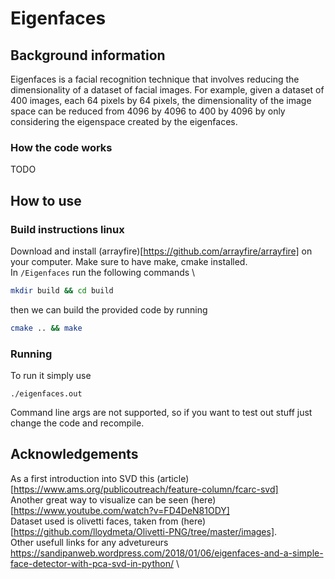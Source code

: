 # Eigenfaces
## Background information
Eigenfaces is a facial recognition technique that involves reducing the dimensionality of a dataset of facial images. For example, given a dataset of 400 images, each 64 pixels by 64 pixels, the dimensionality of the image space can be reduced from 4096 by 4096 to 400 by 4096 by only considering the eigenspace created by the eigenfaces.

### How the code works
TODO
## How to use
### Build instructions linux
Download and install (arrayfire)[https://github.com/arrayfire/arrayfire] on your computer. Make sure to have make, cmake installed. \
In `/Eigenfaces` run the following commands \
```sh
mkdir build && cd build
```
then we can build the provided code by running
```sh
cmake .. && make 
```
### Running
To run it simply use
```
./eigenfaces.out
```
Command line args are not supported, so if you want to test out stuff just change the code and recompile.

## Acknowledgements
As a first introduction into SVD this (article)[https://www.ams.org/publicoutreach/feature-column/fcarc-svd] \
Another great way to visualize can be seen (here)[https://www.youtube.com/watch?v=FD4DeN81ODY] \
Dataset used is olivetti faces, taken from (here)[https://github.com/lloydmeta/Olivetti-PNG/tree/master/images]. \
Other usefull links for any advetureurs
https://sandipanweb.wordpress.com/2018/01/06/eigenfaces-and-a-simple-face-detector-with-pca-svd-in-python/ \




